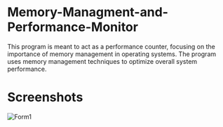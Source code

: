 # Memory-Managment-and-Performance-Monitor
This program is meant to act as a performance counter, focusing on the importance of memory management in operating systems. The program uses memory management techniques to optimize overall system performance. 
# Screenshots
![Form1](https://user-images.githubusercontent.com/68661362/88252837-a043d600-cc7d-11ea-8a58-39ed769fd5fe.PNG)
